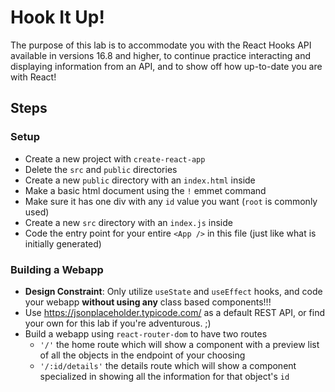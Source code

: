 # Hook It Up!
The purpose of this lab is to accommodate you with the React Hooks API available in versions 16.8 and higher, to continue practice interacting and displaying information from an API, and to show off how up-to-date you are with React!

## Steps
### Setup
* Create a new project with `create-react-app`
* Delete the `src` and `public` directories
* Create a new `public` directory with an `index.html` inside
* Make a basic html document using the `!` emmet command
* Make sure it has one div with any `id` value you want (`root` is commonly used)
* Create a new `src` directory with an `index.js` inside
* Code the entry point for your entire `<App />` in this file (just like what is initially generated)

### Building a Webapp
* **Design Constraint**: Only utilize `useState` and `useEffect` hooks, and code your webapp **without using any** class based components!!!
* Use https://jsonplaceholder.typicode.com/ as a default REST API, or find your own for this lab if you're adventurous. ;)
* Build a webapp using `react-router-dom` to have two routes
    - `'/'` the home route which will show a component with a preview list of all the objects in the endpoint of your choosing
    - `'/:id/details'` the details route which will show a component specialized in showing all the information for that object's `id`
